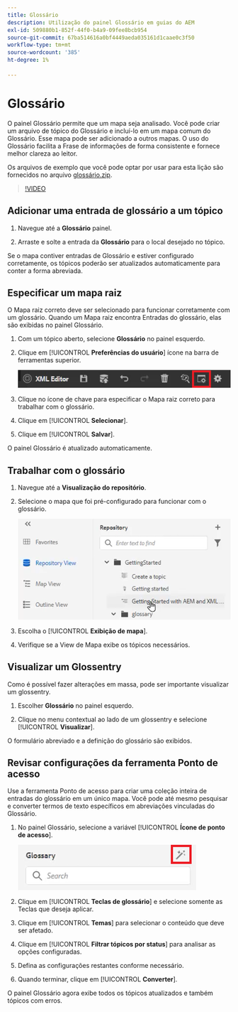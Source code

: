 ```yaml
---
title: Glossário
description: Utilização do painel Glossário em guias do AEM
exl-id: 509880b1-852f-44f0-b4a9-09fee8bcb954
source-git-commit: 67ba514616a0bf4449aeda035161d1caae0c3f50
workflow-type: tm+mt
source-wordcount: '385'
ht-degree: 1%

---
```


# Glossário

O painel Glossário permite que um mapa seja analisado. Você pode criar um arquivo de tópico do Glossário e incluí-lo em um mapa comum do Glossário. Esse mapa pode ser adicionado a outros mapas. O uso do Glossário facilita a Frase de informações de forma consistente e fornece melhor clareza ao leitor.

Os arquivos de exemplo que você pode optar por usar para esta lição são fornecidos no arquivo [glossário.zip](assets/glossary.zip).

>[!VIDEO](https://video.tv.adobe.com/v/342765?quality=12&learn=on)

## Adicionar uma entrada de glossário a um tópico

1. Navegue até a **Glossário** painel.

1. Arraste e solte a entrada da **Glossário** para o local desejado no tópico.

Se o mapa contiver entradas de Glossário e estiver configurado corretamente, os tópicos poderão ser atualizados automaticamente para conter a forma abreviada.

## Especificar um mapa raiz

O Mapa raiz correto deve ser selecionado para funcionar corretamente com um glossário. Quando um Mapa raiz encontra Entradas do glossário, elas são exibidas no painel Glossário.

1. Com um tópico aberto, selecione **Glossário** no painel esquerdo.

1. Clique em [!UICONTROL **Preferências do usuário**] ícone na barra de ferramentas superior.

   ![Ícone de Preferências do Usuário](images/reuse/user-prefs-icon.png)

1. Clique no ícone de chave para especificar o Mapa raiz correto para trabalhar com o glossário.

1. Clique em [!UICONTROL **Selecionar**].

1. Clique em [!UICONTROL **Salvar**].

O painel Glossário é atualizado automaticamente.

## Trabalhar com o glossário

1. Navegue até a **Visualização do repositório**.

1. Selecione o mapa que foi pré-configurado para funcionar com o glossário.

   ![Ícone do mapa de pré-configuração](images/lesson-10/preconfig-map.png)

1. Escolha o [!UICONTROL **Exibição de mapa**].

1. Verifique se a View de Mapa exibe os tópicos necessários.

## Visualizar um Glossentry

Como é possível fazer alterações em massa, pode ser importante visualizar um glossentry.

1. Escolher **Glossário** no painel esquerdo.

1. Clique no menu contextual ao lado de um glossentry e selecione [!UICONTROL **Visualizar**].

O formulário abreviado e a definição do glossário são exibidos.

## Revisar configurações da ferramenta Ponto de acesso

Use a ferramenta Ponto de acesso para criar uma coleção inteira de entradas do glossário em um único mapa. Você pode até mesmo pesquisar e converter termos de texto específicos em abreviações vinculadas do Glossário.

1. No painel Glossário, selecione a variável [!UICONTROL **Ícone de ponto de acesso**].

   ![Ícone de ponto de acesso](images/lesson-10/hotspot-icon.png)

1. Clique em [!UICONTROL **Teclas de glossário**] e selecione somente as Teclas que deseja aplicar.

1. Clique em [!UICONTROL **Temas**] para selecionar o conteúdo que deve ser afetado.

1. Clique em [!UICONTROL **Filtrar tópicos por status**] para analisar as opções configuradas.

1. Defina as configurações restantes conforme necessário.

1. Quando terminar, clique em [!UICONTROL **Converter**].

O painel Glossário agora exibe todos os tópicos atualizados e também tópicos com erros.
